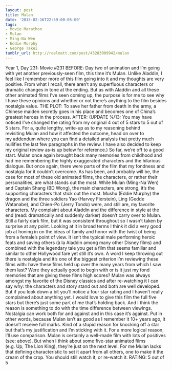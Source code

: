 ```yaml
---
layout: post
title: Mulan
date: '2013-02-16T22:59:00-05:00'
tags:
- Movie Marathon
- Mulan
- Ming-Na Wen
- Eddie Murphy
- George Takei
tumblr_url: http://reelmatt.com/post/43283009942/mulan
---
```



Year 1, Day 231: Movie #231
BEFORE: Day two of animation and I’m going with yet another previously-seen film, this time it’s Mulan. Unlike Aladdin, I feel like I remember more of this film going into it and my thoughts are very positive. From what I recall, there aren’t any superfluous characters or dramatic changes in tone at the ending. But as with Aladdin and all these other animated films I’ve seen coming up, the purpose is for me to see why I have these opinions and whether or not there’s anything to the film besides nostalgia value.
THE PLOT: To save her father from death in the army, a Chinese maiden secretly goes in his place and becomes one of China’s greatest heroes in the process.
AFTER: (UPDATE ¾/13: You may have noticed I’ve changed the rating from my original 4 out of 5 stars to 5 out of 5 stars. For a, quite lengthy, write-up as to my reasoning behind revisiting Mulan and how it affected the outcome, head on over to my addendum where you can find a detailed analysis that pretty much nullifies the last few paragraphs in the review. I have also decided to keep my original review as-is up below for reference.)
So far, we’re off to a good start. Mulan once again brought back many memories from childhood and had me remembering the highly exaggerated characters and the hilarious dialogue. But once again, there were parts of the film that my fondness and nostalgia for it couldn’t overcome.
As has been, and probably will be, the case for most of these old animated films, the characters, or rather their personalities, are what stands out the most. While Mulan (Ming-Na Wen) and Captain Shang (BD Wong), the main characters, are strong, it’s the supporting characters that stick out the most. Mushu (Eddie Murphy) the dragon and the three soldiers Yao (Harvey Fierstein), Ling (Gedde Watanabe), and Chien-Po (Jerry Tondo) were, and still are, my favorite characters.
My complaint about Aladdin and the difference in style at the end (read: dramatically and suddenly darker) doesn’t carry over to Mulan. Still a fairly dark film, but it was consistent throughout so I wasn’t taken by surprise at any point. Looking at it in broad terms I think it did a very good job at honing in on the ideas of family and honor with the twist of being from a female’s point of view. It isn’t the typical male performing heroic feats and saving others (à la Aladdin among many other Disney films) and combined with the legendary tale you get a film that seems familiar and similar to other Hollywood fare yet still it’s own.
A word I keep throwing out there is nostalgia and it’s one of the biggest criterion I’m reviewing these films with: have these films held up over the many years from which I saw them last? Were they actually good to begin with or is it just my fond memories that are giving these films high scores? Mulan was always amongst my favorite of the Disney classics and after re-watching it I can say why: the characters and story stand out and both are well developed. But if you look down a bit you’ll notice a four star rating and I haven’t really complained about anything yet. I would love to give this film the full five stars but there’s just some part of me that’s holding back. And I think the reason is something to do with the time difference between viewings. Nostalgia can work both for and against and in this case it’s against. Put in other words, because Mulan isn’t as good as I remember it 10+ years ago, it doesn’t receive full marks. Kind of a stupid reason for knocking off a star but that’s my justification and I’m sticking with it.
For a more logical reason, I’ll use comparison. Mulan is certainly a well-made film with lots of positives (see: above). But when I think about some five-star animated films (e.g. Up, The Lion King), they’re just on the next level. For me Mulan lacks that defining characteristic to set it apart from all others, one to make it the cream of the crop. You should still watch it, or re-watch it.
RATING: 5 out of 5
